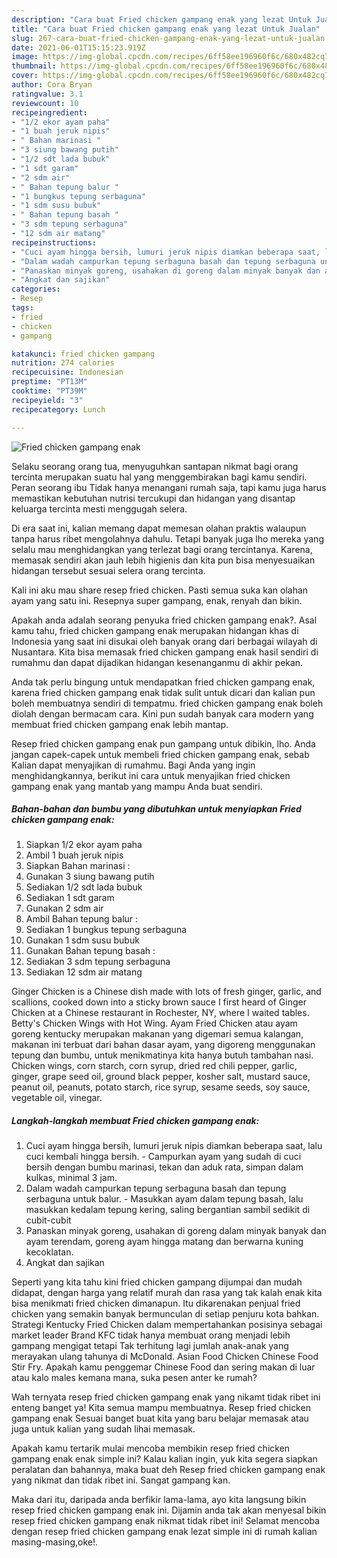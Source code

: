 ```yaml
---
description: "Cara buat Fried chicken gampang enak yang lezat Untuk Jualan"
title: "Cara buat Fried chicken gampang enak yang lezat Untuk Jualan"
slug: 267-cara-buat-fried-chicken-gampang-enak-yang-lezat-untuk-jualan
date: 2021-06-01T15:15:23.919Z
image: https://img-global.cpcdn.com/recipes/6ff58ee196960f6c/680x482cq70/fried-chicken-gampang-enak-foto-resep-utama.jpg
thumbnail: https://img-global.cpcdn.com/recipes/6ff58ee196960f6c/680x482cq70/fried-chicken-gampang-enak-foto-resep-utama.jpg
cover: https://img-global.cpcdn.com/recipes/6ff58ee196960f6c/680x482cq70/fried-chicken-gampang-enak-foto-resep-utama.jpg
author: Cora Bryan
ratingvalue: 3.1
reviewcount: 10
recipeingredient:
- "1/2 ekor ayam paha"
- "1 buah jeruk nipis"
- " Bahan marinasi "
- "3 siung bawang putih"
- "1/2 sdt lada bubuk"
- "1 sdt garam"
- "2 sdm air"
- " Bahan tepung balur "
- "1 bungkus tepung serbaguna"
- "1 sdm susu bubuk"
- " Bahan tepung basah "
- "3 sdm tepung serbaguna"
- "12 sdm air matang"
recipeinstructions:
- "Cuci ayam hingga bersih, lumuri jeruk nipis diamkan beberapa saat, lalu cuci kembali hingga bersih. Campurkan ayam yang sudah di cuci bersih dengan bumbu marinasi, tekan dan aduk rata, simpan dalam kulkas, minimal 3 jam."
- "Dalam wadah campurkan tepung serbaguna basah dan tepung serbaguna untuk balur. Masukkan ayam dalam tepung basah, lalu masukkan kedalam tepung kering, saling bergantian sambil sedikit di cubit-cubit"
- "Panaskan minyak goreng, usahakan di goreng dalam minyak banyak dan ayam terendam, goreng ayam hingga matang dan berwarna kuning kecoklatan."
- "Angkat dan sajikan"
categories:
- Resep
tags:
- fried
- chicken
- gampang

katakunci: fried chicken gampang 
nutrition: 274 calories
recipecuisine: Indonesian
preptime: "PT13M"
cooktime: "PT39M"
recipeyield: "3"
recipecategory: Lunch

---
```



![Fried chicken gampang enak](https://img-global.cpcdn.com/recipes/6ff58ee196960f6c/680x482cq70/fried-chicken-gampang-enak-foto-resep-utama.jpg)

Selaku seorang orang tua, menyuguhkan santapan nikmat bagi orang tercinta merupakan suatu hal yang menggembirakan bagi kamu sendiri. Peran seorang ibu Tidak hanya menangani rumah saja, tapi kamu juga harus memastikan kebutuhan nutrisi tercukupi dan hidangan yang disantap keluarga tercinta mesti menggugah selera.

Di era  saat ini, kalian memang dapat memesan olahan praktis walaupun tanpa harus ribet mengolahnya dahulu. Tetapi banyak juga lho mereka yang selalu mau menghidangkan yang terlezat bagi orang tercintanya. Karena, memasak sendiri akan jauh lebih higienis dan kita pun bisa menyesuaikan hidangan tersebut sesuai selera orang tercinta. 

Kali ini aku mau share resep fried chicken. Pasti semua suka kan olahan ayam yang satu ini. Resepnya super gampang, enak, renyah dan bikin.

Apakah anda adalah seorang penyuka fried chicken gampang enak?. Asal kamu tahu, fried chicken gampang enak merupakan hidangan khas di Indonesia yang saat ini disukai oleh banyak orang dari berbagai wilayah di Nusantara. Kita bisa memasak fried chicken gampang enak hasil sendiri di rumahmu dan dapat dijadikan hidangan kesenanganmu di akhir pekan.

Anda tak perlu bingung untuk mendapatkan fried chicken gampang enak, karena fried chicken gampang enak tidak sulit untuk dicari dan kalian pun boleh membuatnya sendiri di tempatmu. fried chicken gampang enak boleh diolah dengan bermacam cara. Kini pun sudah banyak cara modern yang membuat fried chicken gampang enak lebih mantap.

Resep fried chicken gampang enak pun gampang untuk dibikin, lho. Anda jangan capek-capek untuk membeli fried chicken gampang enak, sebab Kalian dapat menyajikan di rumahmu. Bagi Anda yang ingin menghidangkannya, berikut ini cara untuk menyajikan fried chicken gampang enak yang mantab yang mampu Anda buat sendiri.

<!--inarticleads1-->

##### Bahan-bahan dan bumbu yang dibutuhkan untuk menyiapkan Fried chicken gampang enak:

1. Siapkan 1/2 ekor ayam paha
1. Ambil 1 buah jeruk nipis
1. Siapkan  Bahan marinasi :
1. Gunakan 3 siung bawang putih
1. Sediakan 1/2 sdt lada bubuk
1. Sediakan 1 sdt garam
1. Gunakan 2 sdm air
1. Ambil  Bahan tepung balur :
1. Sediakan 1 bungkus tepung serbaguna
1. Gunakan 1 sdm susu bubuk
1. Gunakan  Bahan tepung basah :
1. Sediakan 3 sdm tepung serbaguna
1. Sediakan 12 sdm air matang


Ginger Chicken is a Chinese dish made with lots of fresh ginger, garlic, and scallions, cooked down into a sticky brown sauce I first heard of Ginger Chicken at a Chinese restaurant in Rochester, NY, where I waited tables. Betty&#39;s Chicken Wings with Hot Wing. Ayam Fried Chicken atau ayam goreng kentucky merupakan makanan yang digemari semua kalangan, makanan ini terbuat dari bahan dasar ayam, yang digoreng menggunakan tepung dan bumbu, untuk menikmatinya kita hanya butuh tambahan nasi. Chicken wings, corn starch, corn syrup, dried red chili pepper, garlic, ginger, grape seed oil, ground black pepper, kosher salt, mustard sauce, peanut oil, peanuts, potato starch, rice syrup, sesame seeds, soy sauce, vegetable oil, vinegar. 

<!--inarticleads2-->

##### Langkah-langkah membuat Fried chicken gampang enak:

1. Cuci ayam hingga bersih, lumuri jeruk nipis diamkan beberapa saat, lalu cuci kembali hingga bersih. - Campurkan ayam yang sudah di cuci bersih dengan bumbu marinasi, tekan dan aduk rata, simpan dalam kulkas, minimal 3 jam.
1. Dalam wadah campurkan tepung serbaguna basah dan tepung serbaguna untuk balur. - Masukkan ayam dalam tepung basah, lalu masukkan kedalam tepung kering, saling bergantian sambil sedikit di cubit-cubit
1. Panaskan minyak goreng, usahakan di goreng dalam minyak banyak dan ayam terendam, goreng ayam hingga matang dan berwarna kuning kecoklatan.
1. Angkat dan sajikan


Seperti yang kita tahu kini fried chicken gampang dijumpai dan mudah didapat, dengan harga yang relatif murah dan rasa yang tak kalah enak kita bisa menikmati fried chicken dimanapun. Itu dikarenakan penjual fried chicken yang semakin banyak bermunculan di setiap penjuru kota bahkan. Strategi Kentucky Fried Chicken dalam mempertahankan posisinya sebagai market leader Brand KFC tidak hanya membuat orang menjadi lebih gampang mengigat tetapi Tak terhitung lagi jumlah anak-anak yang merayakan ulang tahunya di McDonald. Asian Food Chicken Chinese Food Stir Fry. Apakah kamu penggemar Chinese Food dan sering makan di luar atau kalo males kemana mana, suka pesen anter ke rumah? 

Wah ternyata resep fried chicken gampang enak yang nikamt tidak ribet ini enteng banget ya! Kita semua mampu membuatnya. Resep fried chicken gampang enak Sesuai banget buat kita yang baru belajar memasak atau juga untuk kalian yang sudah lihai memasak.

Apakah kamu tertarik mulai mencoba membikin resep fried chicken gampang enak enak simple ini? Kalau kalian ingin, yuk kita segera siapkan peralatan dan bahannya, maka buat deh Resep fried chicken gampang enak yang nikmat dan tidak ribet ini. Sangat gampang kan. 

Maka dari itu, daripada anda berfikir lama-lama, ayo kita langsung bikin resep fried chicken gampang enak ini. Dijamin anda tak akan menyesal bikin resep fried chicken gampang enak nikmat tidak ribet ini! Selamat mencoba dengan resep fried chicken gampang enak lezat simple ini di rumah kalian masing-masing,oke!.

